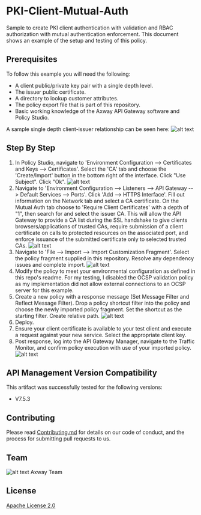 # PKI-Client-Mutual-Auth
Sample to create PKI client authentication with validation and RBAC authorization with mutual authentication enforcement. This document shows an example of the setup and testing of this policy.

## Prerequisites

To follow this example you will need the following:

- A client public/private key pair with a single depth level.
- The issuer public certificate.
- A directory to lookup customer attributes.
- The policy export file that is part of this repository.
- Basic working knowledge of the Axway API Gateway software and Policy Studio.

A sample single depth client-issuer relationship can be seen here:
![alt text](https://github.com/dwille-axway/PKI-Client-Mutual-Auth/blob/master/example/src/certificateChain.png "Certificate and Issuer")

## Step By Step

1. In Policy Studio, navigate to 'Environment Configuration --> Certificates and Keys --> Certificates'. Select the 'CA' tab and choose the 'Create/Import' button in the bottom right of the interface. Click "Use Subject". Click "Ok".
![alt text](https://github.com/dwille-axway/PKI-Client-Mutual-Auth/blob/master/example/src/cacertImport.png "Configure CA Trust")
2. Navigate to 'Environment Configuration --> Listeners --> API Gateway --> Default Services --> Ports'. Click 'Add --> HTTPS Interface'. Fill out information on the Network tab and select a CA certificate. On the Mutual Auth tab choose to 'Require Client Certificates' with a depth of "1", then search for and select the issuer CA. This will allow the API Gateway to provide a CA list during the SSL handshake to give clients browsers/applications of trusted CAs, require submission of a client certificate on calls to protected resources on the associated port, and enforce issuance of the submitted certificate only to selected trusted CAs.
![alt text](https://github.com/dwille-axway/PKI-Client-Mutual-Auth/blob/master/example/src/mutualAuth.png "Configure Mutual Auth")
3. Navigate to 'File --> Import --> Import Customization Fragment'. Select the policy fragment supplied in this repository. Resolve any dependency issues and complete import.
![alt text](https://github.com/dwille-axway/PKI-Client-Mutual-Auth/blob/master/example/src/importFrag.png "Import Policy Fragment")
4. Modify the policy to meet your environmental configuration as defined in this repo's readme. For my testing, I disabled the OCSP validation policy as my implementation did not allow external connections to an OCSP server for this example.
5. Create a new policy with a response message (Set Message Filter and Reflect Message Filter). Drop a policy shortcut filter into the policy and choose the newly imported policy fragment. Set the shortcut as the starting filter. Create relative path.
![alt text](https://github.com/dwille-axway/PKI-Client-Mutual-Auth/blob/master/example/src/sampleEchoPolicy.png "Sample Echo Policy")
6. Deploy.
7. Ensure your client certificate is available to your test client and execute a request against your new service. Select the appropriate client key.
8. Post response, log into the API Gateway Manager, navigate to the Traffic Monitor, and confirm policy execution with use of your imported policy.
![alt text](https://github.com/dwille-axway/PKI-Client-Mutual-Auth/blob/master/example/src/trafficMonitor.png "Traffic Monitor")

## API Management Version Compatibility
This artifact was successfully tested for the following versions:
- V7.5.3

## Contributing

Please read [Contributing.md](https://github.com/Axway-API-Management/Common/blob/master/Contributing.md) for details on our code of conduct, and the process for submitting pull requests to us.


## Team

![alt text][Axwaylogo] Axway Team

[Axwaylogo]: https://github.com/Axway-API-Management/Common/blob/master/img/AxwayLogoSmall.png  "Axway logo"


## License
[Apache License 2.0](/LICENSE)
